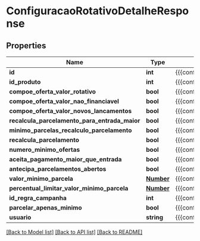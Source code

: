 # ConfiguracaoRotativoDetalheResponse

## Properties
Name | Type | Description | Notes
------------ | ------------- | ------------- | -------------
**id** | **int** | {{{configuracao_rotativo_detalhe_response_id_value}}} | [optional] 
**id_produto** | **int** | {{{configuracao_rotativo_detalhe_response_id_produto_value}}} | [optional] 
**compoe_oferta_valor_rotativo** | **bool** | {{{configuracao_rotativo_detalhe_response_compoe_oferta_valor_rotativo_value}}} | [optional] 
**compoe_oferta_valor_nao_financiavel** | **bool** | {{{configuracao_rotativo_detalhe_response_compoe_oferta_valor_nao_financiavel_value}}} | [optional] 
**compoe_oferta_valor_novos_lancamentos** | **bool** | {{{configuracao_rotativo_detalhe_response_compoe_oferta_valor_novos_lancamentos_value}}} | [optional] 
**recalcula_parcelamento_para_entrada_maior** | **bool** | {{{configuracao_rotativo_detalhe_response_recalcula_parcelamento_para_entrada_maior_value}}} | [optional] 
**minimo_parcelas_recalculo_parcelamento** | **bool** | {{{configuracao_rotativo_detalhe_response_minimo_parcelas_recalculo_parcelamento_value}}} | [optional] 
**recalcula_parcelamento** | **bool** | {{{configuracao_rotativo_detalhe_response_recalcula_parcelamento_value}}} | [optional] 
**numero_minimo_ofertas** | **bool** | {{{configuracao_rotativo_detalhe_response_numero_minimo_ofertas_value}}} | [optional] 
**aceita_pagamento_maior_que_entrada** | **bool** | {{{configuracao_rotativo_detalhe_response_aceita_pagamento_maior_que_entrada_value}}} | [optional] 
**antecipa_parcelamentos_abertos** | **bool** | {{{configuracao_rotativo_detalhe_response_antecipa_parcelamentos_abertos_value}}} | [optional] 
**valor_minimo_parcela** | [**Number**](Number.md) | {{{configuracao_rotativo_detalhe_response_valor_minimo_parcela_value}}} | [optional] 
**percentual_limitar_valor_minimo_parcela** | [**Number**](Number.md) | {{{configuracao_rotativo_detalhe_response_percentual_limitar_valor_minimo_parcela_value}}} | [optional] 
**id_regra_campanha** | **int** | {{{configuracao_rotativo_detalhe_response_id_regra_campanha_value}}} | [optional] 
**parcelar_apenas_minimo** | **bool** | {{{configuracao_rotativo_detalhe_response_parcelar_apenas_minimo_value}}} | [optional] 
**usuario** | **string** | {{{configuracao_rotativo_detalhe_response_usuario_value}}} | [optional] 

[[Back to Model list]](../README.md#documentation-for-models) [[Back to API list]](../README.md#documentation-for-api-endpoints) [[Back to README]](../README.md)


